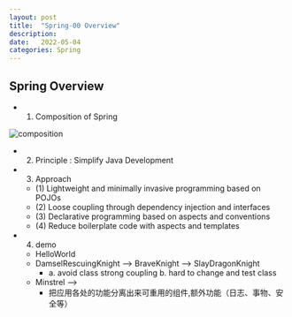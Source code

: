 ```yaml
---
layout: post
title:  "Spring-00 Overview"
description: 
date:   2022-05-04
categories: Spring
---
```


## Spring Overview

- 1. Composition of Spring

![composition](/images/spring/composition.png)

- 2. Principle : Simplify Java Development

- 3. Approach

    - (1) Lightweight and minimally invasive programming based on POJOs
    - (2) Loose coupling through dependency injection and interfaces
    - (3) Declarative programming based on aspects and conventions
    - (4) Reduce boilerplate code with aspects and templates

- 4. demo

    - HelloWorld
    - DamselRescuingKnight --> BraveKnight --> SlayDragonKnight
        - a. avoid class strong coupling b. hard to change and test class 
    - Minstrel --> 
        - 把应用各处的功能分离出来可重用的组件,额外功能（日志、事物、安全等）
